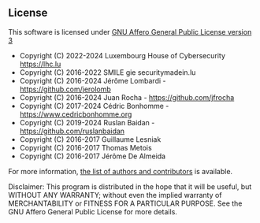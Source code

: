 

License
-------

This software is licensed under
[GNU Affero General Public License version 3](http://www.gnu.org/licenses/agpl-3.0.html)

- Copyright (C) 2022-2024 Luxembourg House of Cybersecurity https://lhc.lu
- Copyright (C) 2016-2022 SMILE gie securitymadein.lu
- Copyright (C) 2016-2024 Jérôme Lombardi - https://github.com/jerolomb
- Copyright (C) 2016-2024 Juan Rocha - https://github.com/jfrocha
- Copyright (C) 2017-2024 Cédric Bonhomme - https://www.cedricbonhomme.org
- Copyright (C) 2019-2024 Ruslan Baidan - https://github.com/ruslanbaidan
- Copyright (C) 2016-2017 Guillaume Lesniak
- Copyright (C) 2016-2017 Thomas Metois
- Copyright (C) 2016-2017 Jérôme De Almeida

For more information, [the list of authors and contributors](AUTHORS) is available.

Disclaimer: This program is distributed in the hope that it will be useful, but
WITHOUT ANY WARRANTY; without even the implied warranty of MERCHANTABILITY or
FITNESS FOR A PARTICULAR PURPOSE.
See the GNU Affero General Public License for more details.
